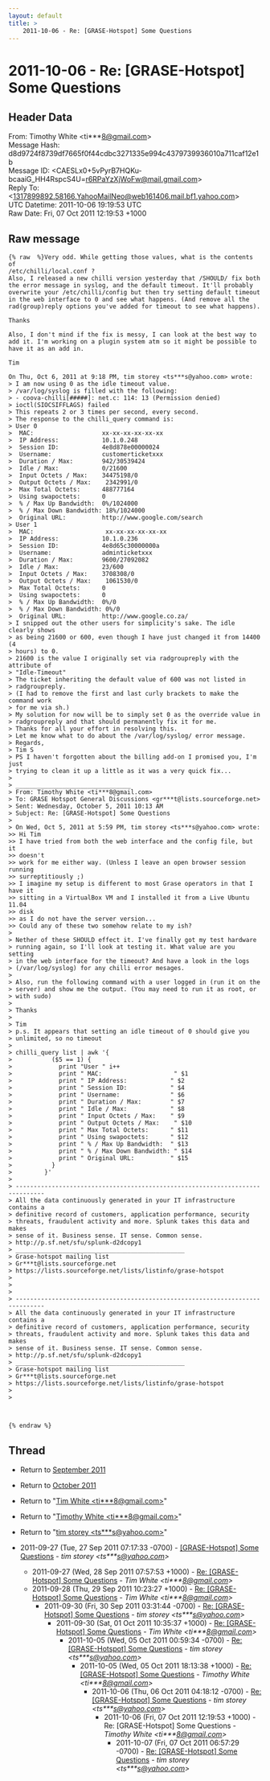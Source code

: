 ```yaml
---
layout: default
title: >
    2011-10-06 - Re: [GRASE-Hotspot] Some Questions
---
```


# 2011-10-06 - Re: [GRASE-Hotspot] Some Questions

## Header Data

From: Timothy White \<ti***8@gmail.com\><br>
Message Hash: d8d9724f8739df7665f0f44cdbc3271335e994c4379739936010a711caf12e1b<br>
Message ID: \<CAESLx0+5vPyrB7HQKu-bcaaiG_HH4RspcS4U=r6RPaYzXjWoFw@mail.gmail.com\><br>
Reply To: \<1317899892.58166.YahooMailNeo@web161406.mail.bf1.yahoo.com\><br>
UTC Datetime: 2011-10-06 19:19:53 UTC<br>
Raw Date: Fri, 07 Oct 2011 12:19:53 +1000<br>

## Raw message

```
{% raw  %}Very odd. While getting those values, what is the contents of
/etc/chilli/local.conf ?
Also, I released a new chilli version yesterday that /SHOULD/ fix both
the error message in syslog, and the default timeout. It'll probably
overwrite your /etc/chilli/config but then try setting default timeout
in the web interface to 0 and see what happens. (And remove all the
rad(group)reply options you've added for timeout to see what happens).

Thanks

Also, I don't mind if the fix is messy, I can look at the best way to
add it. I'm working on a plugin system atm so it might be possible to
have it as an add in.

Tim

On Thu, Oct 6, 2011 at 9:18 PM, tim storey <ts***s@yahoo.com> wrote:
> I am now using 0 as the idle timeout value.
> /var/log/syslog is filled with the following:
> - coova-chilli[#####]: net.c: 114: 13 (Permission denied)
> ioctl(SIOCSIFFLAGS) failed
> This repeats 2 or 3 times per second, every second.
> The response to the chilli_query command is:
> User 0
>  MAC:                   xx-xx-xx-xx-xx-xx
>  IP Address:            10.1.0.248
>  Session ID:            4e8d878e00000024
>  Username:              customerticketxxx
>  Duration / Max:        942/30539424
>  Idle / Max:            0/21600
>  Input Octets / Max:    34475198/0
>  Output Octets / Max:    2342991/0
>  Max Total Octets:      488777164
>  Using swapoctets:      0
>  % / Max Up Bandwidth:  0%/1024000
>  % / Max Down Bandwidth: 18%/1024000
>  Original URL:          http://www.google.com/search
> User 1
>  MAC:                    xx-xx-xx-xx-xx-xx
>  IP Address:            10.1.0.236
>  Session ID:            4e8d65c30000000a
>  Username:              adminticketxxx
>  Duration / Max:        9600/27092082
>  Idle / Max:            23/600
>  Input Octets / Max:    3708308/0
>  Output Octets / Max:    1061530/0
>  Max Total Octets:      0
>  Using swapoctets:      0
>  % / Max Up Bandwidth:  0%/0
>  % / Max Down Bandwidth: 0%/0
>  Original URL:          http://www.google.co.za/
> I snipped out the other users for simplicity's sake. The idle clearly shows
> as being 21600 or 600, even though I have just changed it from 14400 (4
> hours) to 0.
> 21600 is the value I originally set via radgroupreply with the attribute of
> "Idle-Timeout"
> The ticket inheriting the default value of 600 was not listed in
> radgroupreply.
> (I had to remove the first and last curly brackets to make the command work
> for me via sh.)
> My solution for now will be to simply set 0 as the override value in
> radgroupreply and that should permanently fix it for me.
> Thanks for all your effort in resolving this.
> Let me know what to do about the /var/log/syslog/ error message.
> Regards,
> Tim S
> PS I haven't forgotten about the billing add-on I promised you, I'm just
> trying to clean it up a little as it was a very quick fix...
>
> ________________________________
> From: Timothy White <ti***8@gmail.com>
> To: GRASE Hotspot General Discussions <gr***t@lists.sourceforge.net>
> Sent: Wednesday, October 5, 2011 10:13 AM
> Subject: Re: [GRASE-Hotspot] Some Questions
>
> On Wed, Oct 5, 2011 at 5:59 PM, tim storey <ts***s@yahoo.com> wrote:
>> Hi Tim
>> I have tried from both the web interface and the config file, but it
>> doesn't
>> work for me either way. (Unless I leave an open browser session running
>> surreptitiously ;)
>> I imagine my setup is different to most Grase operators in that I have it
>> sitting in a VirtualBox VM and I installed it from a Live Ubuntu 11.04
>> disk
>> as I do not have the server version...
>> Could any of these two somehow relate to my ish?
>
> Nether of these SHOULD effect it. I've finally got my test hardware
> running again, so I'll look at testing it. What value are you setting
> in the web interface for the timeout? And have a look in the logs
> (/var/log/syslog) for any chilli error mesages.
>
> Also, run the following command with a user logged in (run it on the
> server) and show me the output. (You may need to run it as root, or
> with sudo)
>
> Thanks
>
> Tim
> p.s. It appears that setting an idle timeout of 0 should give you
> unlimited, so no timeout
>
> chilli_query list | awk '{
>           ($5 == 1) {
>             print "User " i++
>             print " MAC:                    " $1
>             print " IP Address:            " $2
>             print " Session ID:            " $4
>             print " Username:              " $6
>             print " Duration / Max:        " $7
>             print " Idle / Max:            " $8
>             print " Input Octets / Max:    " $9
>             print " Output Octets / Max:    " $10
>             print " Max Total Octets:      " $11
>             print " Using swapoctets:      " $12
>             print " % / Max Up Bandwidth:  " $13
>             print " % / Max Down Bandwidth: " $14
>             print " Original URL:          " $15
>           }
>         }'
>
> ------------------------------------------------------------------------------
> All the data continuously generated in your IT infrastructure contains a
> definitive record of customers, application performance, security
> threats, fraudulent activity and more. Splunk takes this data and makes
> sense of it. Business sense. IT sense. Common sense.
> http://p.sf.net/sfu/splunk-d2dcopy1
> _______________________________________________
> Grase-hotspot mailing list
> Gr***t@lists.sourceforge.net
> https://lists.sourceforge.net/lists/listinfo/grase-hotspot
>
>
>
> ------------------------------------------------------------------------------
> All the data continuously generated in your IT infrastructure contains a
> definitive record of customers, application performance, security
> threats, fraudulent activity and more. Splunk takes this data and makes
> sense of it. Business sense. IT sense. Common sense.
> http://p.sf.net/sfu/splunk-d2dcopy1
> _______________________________________________
> Grase-hotspot mailing list
> Gr***t@lists.sourceforge.net
> https://lists.sourceforge.net/lists/listinfo/grase-hotspot
>
>



{% endraw %}
```

## Thread

+ Return to [September 2011](/archive/2011/09)
+ Return to [October 2011](/archive/2011/10)

+ Return to "[Tim White <ti***8<span>@</span>gmail.com>](/authors/ti___8_at_gmail_com)"
+ Return to "[Timothy White <ti***8<span>@</span>gmail.com>](/authors/ti___8_at_gmail_com)"
+ Return to "[tim storey <ts***s<span>@</span>yahoo.com>](/authors/ts___s_at_yahoo_com)"

+ 2011-09-27 (Tue, 27 Sep 2011 07:17:33 -0700) - [[GRASE-Hotspot] Some Questions](/archive/2011/09/e312174e01617ca1a26974b28d96e58e305196337ebea38b5c5c200f0975c739) - _tim storey \<ts***s@yahoo.com\>_
  + 2011-09-27 (Wed, 28 Sep 2011 07:57:53 +1000) - [Re: [GRASE-Hotspot] Some Questions](/archive/2011/09/51875edbb13f6f4750507051a38368f332a3a5a42dcfcb640ecd7fb6720c8637) - _Tim White \<ti***8@gmail.com\>_
  + 2011-09-28 (Thu, 29 Sep 2011 10:23:27 +1000) - [Re: [GRASE-Hotspot] Some Questions](/archive/2011/09/c29f01b79d53423d3364991368116e3274cc00c61ef2d2946b71489a2adace77) - _Tim White \<ti***8@gmail.com\>_
    + 2011-09-30 (Fri, 30 Sep 2011 03:31:44 -0700) - [Re: [GRASE-Hotspot] Some Questions](/archive/2011/09/5dc4252d120bdf5f8f804a291bdcc6c1d362204e7b93ff6969b2b0cad7e16c84) - _tim storey \<ts***s@yahoo.com\>_
      + 2011-09-30 (Sat, 01 Oct 2011 10:35:37 +1000) - [Re: [GRASE-Hotspot] Some Questions](/archive/2011/09/a1b9f91c8a9610668bba245e8b160a328cbe10c806acb8a15969722b21ad98ae) - _Tim White \<ti***8@gmail.com\>_
        + 2011-10-05 (Wed, 05 Oct 2011 00:59:34 -0700) - [Re: [GRASE-Hotspot] Some Questions](/archive/2011/10/3d86af97a99ac1b675e00f4057cdb909c8e552dfe6bc6526caee3a2571c33d96) - _tim storey \<ts***s@yahoo.com\>_
          + 2011-10-05 (Wed, 05 Oct 2011 18:13:38 +1000) - [Re: [GRASE-Hotspot] Some Questions](/archive/2011/10/2970df80f61265a101a323ca2c578d856ac5b2ce4a7f0c7d1f11211e6825e4f5) - _Timothy White \<ti***8@gmail.com\>_
            + 2011-10-06 (Thu, 06 Oct 2011 04:18:12 -0700) - [Re: [GRASE-Hotspot] Some Questions](/archive/2011/10/eb75e560744fdd87cb5f06fe79f56bcceab27e76dd945c9e7e87f924be60ad88) - _tim storey \<ts***s@yahoo.com\>_
              + 2011-10-06 (Fri, 07 Oct 2011 12:19:53 +1000) - Re: [GRASE-Hotspot] Some Questions - _Timothy White \<ti***8@gmail.com\>_
                + 2011-10-07 (Fri, 07 Oct 2011 06:57:29 -0700) - [Re: [GRASE-Hotspot] Some Questions](/archive/2011/10/ade9768d02d01142f8fd8571dfc36716962d946f1f18f6625e29216d05e64159) - _tim storey \<ts***s@yahoo.com\>_

